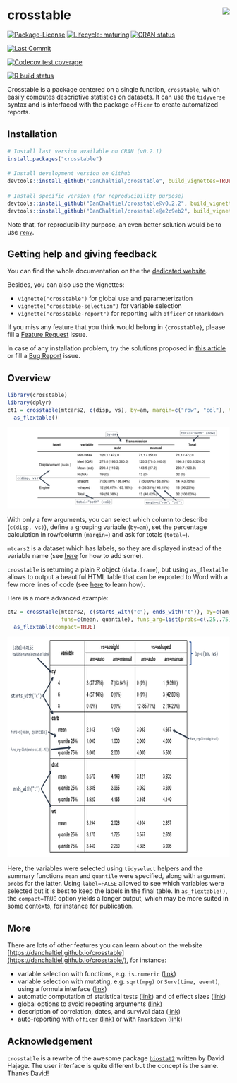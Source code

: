
<!-- README.md is generated from README.Rmd. Please edit that file -->

# crosstable <a href='https://DanChaltiel.github.io/crosstable/'><img src='docs/hex_sticker_v2.png' align="right" height="175" /></a>

<!-- badges: start -->

[![Package-License](http://img.shields.io/badge/license-GPL--3-brightgreen.svg?style=flat)](http://www.gnu.org/licenses/gpl-3.0.html)
[![Lifecycle:
maturing](https://img.shields.io/badge/lifecycle-maturing-blue.svg)](https://lifecycle.r-lib.org/articles/stages.html)
[![CRAN
status](https://www.r-pkg.org/badges/version/crosstable)](https://CRAN.R-project.org/package=crosstable)
<!-- [![Downloads](http://cranlogs.r-pkg.org/badges/crosstable?color=brightgreen)](http://www.r-pkg.org/pkg/crosstable) -->
[![Last
Commit](https://img.shields.io/github/last-commit/DanChaltiel/crosstable)](https://github.com/DanChaltiel/crosstable)
<!-- [![Build Status](https://travis-ci.org/DanChaltiel/crosstable.svg?branch=master)](https://travis-ci.org/DanChaltiel/crosstable) -->
[![Codecov test
coverage](https://codecov.io/gh/DanChaltiel/crosstable/branch/master/graph/badge.svg)](https://app.codecov.io/gh/DanChaltiel/crosstable?branch=master)
<!-- [![Dependencies](https://tinyverse.netlify.com/badge/crosstable)](https://cran.r-project.org/package=crosstable)  -->
[![R build
status](https://github.com/DanChaltiel/crosstable/workflows/R-CMD-check/badge.svg)](https://github.com/DanChaltiel/crosstable/actions)
<!-- badges: end -->

Crosstable is a package centered on a single function, `crosstable`,
which easily computes descriptive statistics on datasets. It can use the
`tidyverse` syntax and is interfaced with the package `officer` to
create automatized reports.

## Installation

``` r
# Install last version available on CRAN (v0.2.1)
install.packages("crosstable")

# Install development version on Github
devtools::install_github("DanChaltiel/crosstable", build_vignettes=TRUE)

# Install specific version (for reproducibility purpose)
devtools::install_github("DanChaltiel/crosstable@v0.2.2", build_vignettes=TRUE) #last tag
devtools::install_github("DanChaltiel/crosstable@e2c9eb2", build_vignettes=TRUE) #last commit
```

Note that, for reproducibility purpose, an even better solution would be
to use [`renv`](https://rstudio.github.io/renv/articles/renv.html).

## Getting help and giving feedback

You can find the whole documentation on the the [dedicated
website](https://danchaltiel.github.io/crosstable/).

Besides, you can also use the vignettes:

-   `vignette("crosstable")` for global use and parameterization
-   `vignette("crosstable-selection")` for variable selection
-   `vignette("crosstable-report")` for reporting with `officer` or
    `Rmarkdown`

If you miss any feature that you think would belong in `{crosstable}`,
please fill a [Feature
Request](https://github.com/DanChaltiel/crosstable/issues/new/choose)
issue.

In case of any installation problem, try the solutions proposed in [this
article](https://danchaltiel.github.io/crosstable/articles/crosstable-install.html)
or fill a [Bug
Report](https://github.com/DanChaltiel/crosstable/issues/new/choose)
issue.

## Overview

``` r
library(crosstable)
library(dplyr)
ct1 = crosstable(mtcars2, c(disp, vs), by=am, margin=c("row", "col"), total="both") %>%
  as_flextable()
```

<p align="center">
<img src="man/figures/ct1_mod.png" alt="crosstable1">
</p>

With only a few arguments, you can select which column to describe
(`c(disp, vs)`), define a grouping variable (`by=am`), set the
percentage calculation in row/column (`margin=`) and ask for totals
(`total=`).

`mtcars2` is a dataset which has labels, so they are displayed instead
of the variable name (see
[here](https://danchaltiel.github.io/crosstable/articles/crosstable.html#dataset-modified-mtcars)
for how to add some).

`crosstable` is returning a plain R object (`data.frame`), but using
`as_flextable` allows to output a beautiful HTML table that can be
exported to Word with a few more lines of code (see
[here](https://danchaltiel.github.io/crosstable/articles/crosstable-report.html)
to learn how).

Here is a more advanced example:

``` r
ct2 = crosstable(mtcars2, c(starts_with("c"), ends_with("t")), by=c(am, vs), label=FALSE,
                 funs=c(mean, quantile), funs_arg=list(probs=c(.25,.75), digits=3)) %>% 
  as_flextable(compact=TRUE)
```

<p align="center">
<img src="man/figures/ct2_mod.png" alt="crosstable2" height="500">
</p>

Here, the variables were selected using `tidyselect` helpers and the
summary functions `mean` and `quantile` were specified, along with
argument `probs` for the latter. Using `label=FALSE` allowed to see
which variables were selected but it is best to keep the labels in the
final table. In `as_flextable()`, the `compact=TRUE` option yields a
longer output, which may be more suited in some contexts, for instance
for publication.

## More

There are lots of other features you can learn about on the website
[https://danchaltiel.github.io/crosstable](https://danchaltiel.github.io/crosstable/),
for instance:

-   variable selection with functions, e.g. `is.numeric`
    ([link](https://danchaltiel.github.io/crosstable/articles/crosstable-selection.html#select-with-predicate-functions))
-   variable selection with mutating, e.g. `sqrt(mpg)` or
    `Surv(time, event)`, using a formula interface
    ([link](https://danchaltiel.github.io/crosstable/articles/crosstable-selection.html#select-with-a-formula))
-   automatic computation of statistical tests
    ([link](https://danchaltiel.github.io/crosstable/articles/crosstable.html#tests))
    and of effect sizes
    ([link](https://danchaltiel.github.io/crosstable/articles/crosstable.html#effects))
-   global options to avoid repeating arguments
    ([link](https://danchaltiel.github.io/crosstable/reference/crosstable_options.html))
-   description of correlation, dates, and survival data
    ([link](https://danchaltiel.github.io/crosstable/articles/crosstable.html#miscellaneous-1))
-   auto-reporting with `officer`
    ([link](https://danchaltiel.github.io/crosstable/articles/crosstable-report.html#create-reports-with-officer))
    or with `Rmarkdown`
    ([link](https://danchaltiel.github.io/crosstable/articles/crosstable-report.html#create-reports-with-rmarkdown))

## Acknowledgement

`crosstable` is a rewrite of the awesome package
[`biostat2`](https://github.com/eusebe/biostat2) written by David
Hajage. The user interface is quite different but the concept is the
same. Thanks David!
